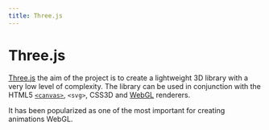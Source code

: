 ```yaml
---
title: Three.js
---
```


# Three.js

[Three.js](http://threejs.org/) the aim of the project is to create a lightweight 3D library with a very low level of complexity. The library can be used in conjunction with the HTML5 [`<canvas>`](/glossary/CANVAS.md), `<svg>`, CSS3D and [WebGL](/glossary/WEBGL.md) renderers.

It has been popularized as one of the most important for creating animations WebGL.
